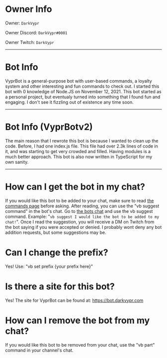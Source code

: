 # Owner Info

Owner: `DarkVypr`

Owner Discord: `DarkVypr#0001`

Owner Twitch: `DarkVypr`

---

# Bot Info

VyprBot is a general-purpose bot with user-based commands, a loyalty system and other interesting and fun commands to check out. I started this bot with 0 knowledge of Node.JS on November 12, 2021. This bot started as a personal project, but eventualy turned into something that I found fun and engaging. I don't see it fizzling out of existence any time soon.

---

# Bot Info (VyprBotv2)

The main reason that I rewrote this bot is because I wanted to clean up the code. Before, I had one index.js file. This file had over 2.3k lines of code in it, and was starting to get very crowded and filled. Having modules is a much better approach. This bot is also now written in TypeScript for my own sanity.

---

# How can I get the bot in my chat?

If you would like this bot to be added to your chat, make sure to read [the commands page](https://bot.darkvypr.com/commands) before asking. After reading, you can use the "vb suggest command" in the bot's chat. Go to [the bots chat](https://twitch.tv/vyprbot) and use the vb suggest command. Example: "`vb suggest I would like the bot to be added to my chat!`". Once I read the suggestion, you will receive a DM on Twitch from the bot saying if you were accepted or denied. I probably wont deny any bot addition requests, but some suggestions may be.

# Can I change the prefix?

Yes! Use: "vb set prefix {your prefix here}"

# Is there a site for this bot?

Yes! The site for VyprBot can be found at: https://bot.darkvypr.com

# How can I remove the bot from my chat?

If you would like this bot to be removed from your chat, use the "vb part" command in your channel's chat.
